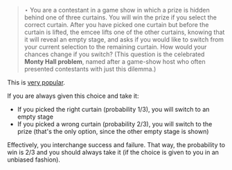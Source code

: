 > $\star$ You are a contestant in a game show in which a prize is hidden behind
> one of three curtains. You will win the prize if you select the correct
> curtain. After you have picked one curtain but before the curtain is lifted,
> the emcee lifts one of the other curtains, knowing that it will reveal an
> empty stage, and asks if you would like to switch from your current selection
> to the remaining curtain. How would your chances change if you switch? (This
> question is the celebrated **Monty Hall problem**, named after a game-show
> host who often presented contestants with just this dilemma.)

This is [very popular](http://en.wikipedia.org/wiki/Monty_Hall_problem).

If you are always given this choice and take it:

* If you picked the right curtain (probability $1/3$), you will switch to an
  empty stage
* If you picked a wrong curtain (probability $2/3$), you will switch to the
  prize (that's the only option, since the other empty stage is shown)

Effectively, you interchange success and failure. That way, the probability to
win is $2/3$ and you should always take it (if the choice is given to you in an
unbiased fashion).
